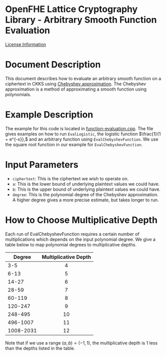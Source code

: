 OpenFHE Lattice Cryptography Library - Arbitrary Smooth Function Evaluation
============================================================================

[License Information](License.md)

Document Description
===================
This document describes how to evaluate an arbitrary smooth function on a ciphertext in CKKS using [Chebyshev approximation](https://www.gnu.org/software/gsl/doc/html/cheb.html). The Chebyshev approximation is a method of approximating a smooth function using polynomials.

Example Description
==========================

The example for this code is located in [function-evaluation.cpp](function-evaluation.cpp). The file gives examples on how to run `EvalLogistic`, the logistic function $\frac{1}{1 + e^{-x}},$ and an arbitrary function using `EvalChebyshevFunction`. We use the square root function in our example for `EvalChebyshevFunction`.

Input Parameters
==========================
- `ciphertext`: This is the ciphertext we wish to operate on.
- `a`: This is the lower bound of underlying plaintext values we could have.
- `b`: This is the upper bound of underlying plaintext values we could have.
- `degree`: This is the polynomial degree of the Chebyshev approximation. A higher degree gives a more precise estimate, but takes longer to run.

How to Choose Multiplicative Depth
====================================
Each run of EvalChebyshevFunction requires a certain number of multiplications which depends on the input polynomial degree. We give a table below to map polynomial degrees to multiplicative depths.

| Degree        | Multiplicative Depth |
| ------------- |:--------------------:|
| 3-5           | 4                    |
| 6-13          | 5                    |
| 14-27         | 6                    |
| 28-59         | 7                    |
| 60-119        | 8                    |
| 120-247       | 9                    |
| 248-495       | 10                   |
| 496-1007      | 11                   |
| 1008-2031     | 12                   |

Note that if we use a range $(a, b) = (-1, 1),$ the multiplicative depth is 1 less than the depths listed in the table.
